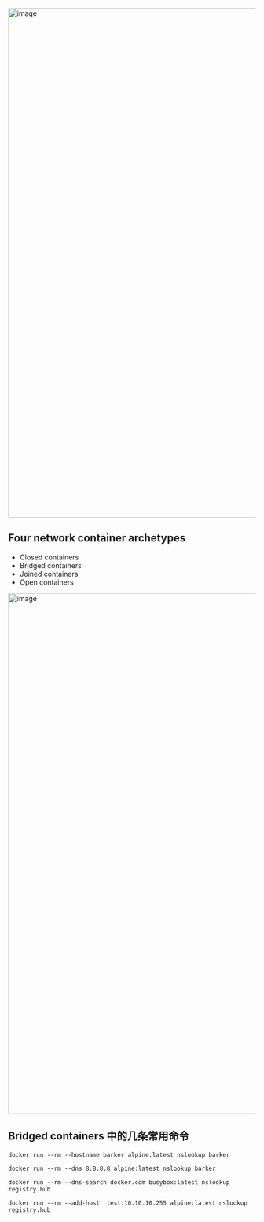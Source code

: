 <img width="1036" alt="image" src="https://github.com/17303954/personal_notes/assets/36843259/ec30f067-7d82-4143-b67d-80ece13140ab">

## Four network container archetypes

- Closed containers
- Bridged containers
- Joined containers
- Open containers

<img width="1058" alt="image" src="https://github.com/17303954/personal_notes/assets/36843259/928821a8-2ebe-4f9e-8e20-89c54a4d7b85">


## Bridged containers 中的几条常用命令

    docker run --rm --hostname barker alpine:latest nslookup barker 

    docker run --rm --dns 8.8.8.8 alpine:latest nslookup barker 

    docker run --rm --dns-search docker.com busybox:latest nslookup registry.hub

    docker run --rm --add-host  test:10.10.10.255 alpine:latest nslookup registry.hub


